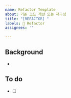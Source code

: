 ```yaml
---
name: Refactor Template
about: 기존 코드 개선 또는 재구성
title: "[REFACTOR] "
labels: 🔨 Refactor
assignees: ''

---
```


## Background
- 

## To do
- [ ]
